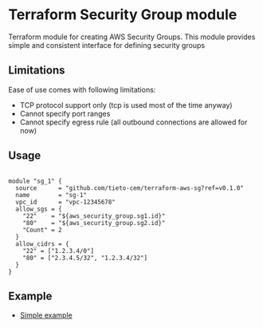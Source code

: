 Terraform Security Group module
====================

Terraform module for creating AWS Security Groups. This module provides
simple and consistent interface for defining security groups

Limitations 
-----------

Ease of use comes with following limitations: 

* TCP protocol support only (tcp is used most of the time anyway)
* Cannot specify port ranges
* Cannot specify egress rule (all outbound connections are allowed for now)

Usage
-----

```hcl

module "sg_1" {
  source      = "github.com/tieto-cem/terraform-aws-sg?ref=v0.1.0"
  name        = "sg-1"
  vpc_id      = "vpc-12345678"
  allow_sgs = {
    "22"    = "${aws_security_group.sg1.id}"
    "80"    = "${aws_security_group.sg2.id}"
    "Count" = 2
  }
  allow_cidrs = {
    "22" = ["1.2.3.4/0"]
    "80" = ["2.3.4.5/32", "1.2.3.4/32"]
  }
}

```   

Example
-------

* [Simple example](https://github.com/tieto-cem/terraform-aws-sg/tree/master/example)